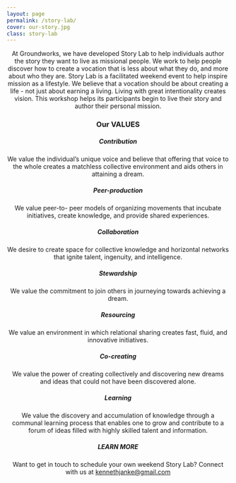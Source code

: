 ```yaml
---
layout: page
permalink: /story-lab/
cover: our-story.jpg
class: story-lab
---
```


<p style="text-align: center;">At Groundworks, we have developed Story Lab to help individuals author the story they want to
live as missional people. We work to help people discover how to create a vocation that is less
about what they do, and more about who they are. Story Lab is a facilitated weekend event to
help inspire mission as a lifestyle. We believe that a vocation should be about creating a life -
not just about earning a living. Living with great intentionality creates vision. This workshop
helps its participants begin to live their story and author their personal mission.</p>

<h3 style="text-align: center;">Our <span class="values-title">VALUES</span></h3>

<div class="row">
<div class="col-md-6">
<i style="text-align: center;" class="fa fa-arrows-alt fa-2x icono"></i>
<h5 style="text-align: center;">Contribution</h5>
<p style="text-align: center;">We value the individual’s unique voice and believe that offering that voice to the whole creates a matchless collective environment and aids others in attaining a dream.</p>
</div>

<div class="col-md-6">
<i style="text-align: center;" class="fa fa-users fa-2x icono"></i>
<h5 style="text-align: center;">Peer-production</h5>
<p style="text-align: center;">We value peer-to- peer models of organizing movements that incubate initiatives, create knowledge, and provide shared experiences.</p>
</div>

<div class="col-md-6">
<i style="text-align: center;" class="fa fa-comments fa-2x icono"></i>
<h5 style="text-align: center;">Collaboration</h5>
<p style="text-align: center;">We desire to create space for collective knowledge and horizontal networks that ignite talent, ingenuity, and intelligence.</p>
</div>

<div class="col-md-6">
<i style="text-align: center;" class="fa fa-heart fa-2x icono"></i>
<h5 style="text-align: center;">Stewardship</h5>
<p style="text-align: center;">We value the commitment to join others in journeying towards achieving a dream.</p>
</div>

<div class="col-md-6">
<i style="text-align: center;" class="fa fab fa-slideshare fa-2x icono"></i>
<h5 style="text-align: center;">Resourcing</h5>
<p style="text-align: center;">We value an environment in which relational sharing creates fast, fluid, and innovative initiatives.</p>
</div>

<div class="col-md-6">
<i style="text-align: center;" class="fa fa-handshake fa-2x icono"></i>
<h5 style="text-align: center;">Co-creating</h5>
<p style="text-align: center;">We value the power of creating collectively and discovering new dreams and ideas that could not have been discovered alone.</p>
</div>

<div class="col-md-6">
<i style="text-align: center;" class="fa fas fa-graduation-cap fa-2x icono"></i>
<h5 style="text-align: center;">Learning</h5>
<p style="text-align: center;">We value the discovery and accumulation of knowledge through a communal learning process that enables one to grow and contribute to a forum of ideas filled with highly skilled talent and information.</p>
</div>

<div class="col-md-6 learn-more">
<h5 style="text-align: center;">LEARN MORE</h5>
<p style="text-align: center;">Want to get in touch to schedule your own weekend Story Lab? Connect with us at <a href="mailto:kennethjanke@gmail.com">kennethjanke@gmail.com</a></p>
</div>
</div>